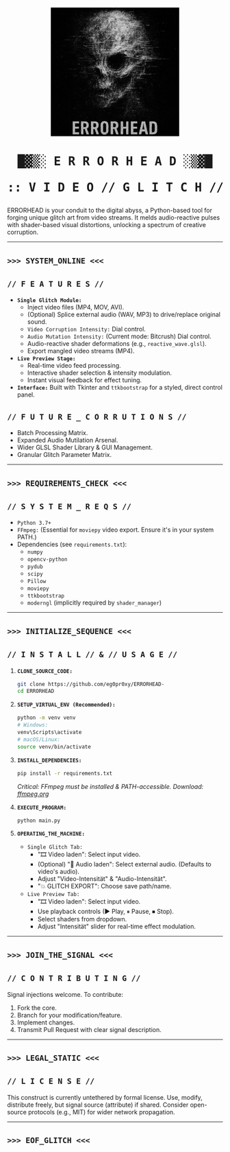 <p align="center">
  <img src="assets/logo_errorhead.png" alt="ERRORHEAD Logo" width="300"/>
</p>

<h1 align="center">
  <pre>█▓▒░ E R R O R H E A D ░▒▓█</pre>
  <pre>:: V I D E O // G L I T C H // T O O L ::</pre>
</h1>

ERRORHEAD is your conduit to the digital abyss, a Python-based tool for forging unique glitch art from video streams. It melds audio-reactive pulses with shader-based visual distortions, unlocking a spectrum of creative corruption.

---
`>>> SYSTEM_ONLINE <<<`
---

## `// F E A T U R E S //`

*   **`Single Glitch Module:`**
    *   Inject video files (MP4, MOV, AVI).
    *   (Optional) Splice external audio (WAV, MP3) to drive/replace original sound.
    *   `Video Corruption Intensity:` Dial control.
    *   `Audio Mutation Intensity:` (Current mode: Bitcrush) Dial control.
    *   Audio-reactive shader deformations (e.g., `reactive_wave.glsl`).
    *   Export mangled video streams (MP4).
*   **`Live Preview Stage:`**
    *   Real-time video feed processing.
    *   Interactive shader selection & intensity modulation.
    *   Instant visual feedback for effect tuning.
*   **`Interface:`** Built with Tkinter and `ttkbootstrap` for a styled, direct control panel.

## `// F U T U R E _ C O R R U T I O N S //`

*   Batch Processing Matrix.
*   Expanded Audio Mutilation Arsenal.
*   Wider GLSL Shader Library & GUI Management.
*   Granular Glitch Parameter Matrix.

---
`>>> REQUIREMENTS_CHECK <<<`
---

## `// S Y S T E M _ R E Q S //`

*   `Python 3.7+`
*   `FFmpeg:` (Essential for `moviepy` video export. Ensure it's in your system PATH.)
*   Dependencies (see `requirements.txt`):
    *   `numpy`
    *   `opencv-python`
    *   `pydub`
    *   `scipy`
    *   `Pillow`
    *   `moviepy`
    *   `ttkbootstrap`
    *   `moderngl` (implicitly required by `shader_manager`)

---
`>>> INITIALIZE_SEQUENCE <<<`
---

## `// I N S T A L L // & // U S A G E //`

1.  **`CLONE_SOURCE_CODE:`**
    ```bash
    git clone https://github.com/eg0pr0xy/ERRORHEAD- 
    cd ERRORHEAD
    ```

2.  **`SETUP_VIRTUAL_ENV (Recommended):`**
    ```bash
    python -m venv venv
    # Windows:
    venv\Scripts\activate
    # macOS/Linux:
    source venv/bin/activate
    ```

3.  **`INSTALL_DEPENDENCIES:`**
    ```bash
    pip install -r requirements.txt
    ```
    *Critical: FFmpeg must be installed & PATH-accessible. Download: [ffmpeg.org](https://ffmpeg.org/download.html)*

4.  **`EXECUTE_PROGRAM:`**
    ```bash
    python main.py
    ```

5.  **`OPERATING_THE_MACHINE:`**
    *   `Single Glitch Tab:`
        *   "🎞️ Video laden": Select input video.
        *   (Optional) "🎵 Audio laden": Select external audio. (Defaults to video's audio).
        *   Adjust "Video-Intensität" & "Audio-Intensität".
        *   "💥 GLITCH EXPORT": Choose save path/name.
    *   `Live Preview Tab:`
        *   "🎞️ Video laden": Select input video.
        *   Use playback controls (▶ Play, ⏸ Pause, ⏹ Stop).
        *   Select shaders from dropdown.
        *   Adjust "Intensität" slider for real-time effect modulation.

---
`>>> JOIN_THE_SIGNAL <<<`
---

## `// C O N T R I B U T I N G //`

Signal injections welcome. To contribute:

1.  Fork the core.
2.  Branch for your modification/feature.
3.  Implement changes.
4.  Transmit Pull Request with clear signal description.

---
`>>> LEGAL_STATIC <<<`
---

## `// L I C E N S E //`

This construct is currently untethered by formal license. Use, modify, distribute freely, but signal source (attribute) if shared. Consider open-source protocols (e.g., MIT) for wider network propagation.

---
`>>> EOF_GLITCH <<<`
---
